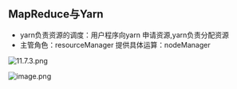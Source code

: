 
## MapReduce与Yarn
* yarn负责资源的调度：用户程序向yarn 申请资源,yarn负责分配资源
* 主管角色：resourceManager 提供具体运算：nodeManager


![11.7.3.png](https://upload-images.jianshu.io/upload_images/14466577-456baaaa02fee217.png?imageMogr2/auto-orient/strip%7CimageView2/2/w/1240)

![image.png](https://upload-images.jianshu.io/upload_images/14466577-f57ea539a3a68f4e.png?imageMogr2/auto-orient/strip%7CimageView2/2/w/1240)

